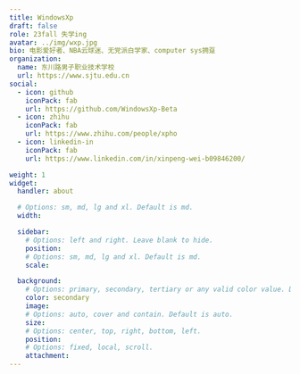 ```yaml
---
title: WindowsXp
draft: false
role: 23fall 失学ing
avatar: ../img/wxp.jpg
bio: 电影爱好者、NBA云球迷、无党派白学家、computer sys拥趸
organization:
  name: 东川路男子职业技术学校
  url: https://www.sjtu.edu.cn
social:
  - icon: github
    iconPack: fab
    url: https://github.com/WindowsXp-Beta
  - icon: zhihu
    iconPack: fab
    url: https://www.zhihu.com/people/xpho
  - icon: linkedin-in
    iconPack: fab
    url: https://www.linkedin.com/in/xinpeng-wei-b09846200/

weight: 1
widget:
  handler: about

  # Options: sm, md, lg and xl. Default is md.
  width:

  sidebar:
    # Options: left and right. Leave blank to hide.
    position:
    # Options: sm, md, lg and xl. Default is md.
    scale:

  background:
    # Options: primary, secondary, tertiary or any valid color value. Default is primary.
    color: secondary
    image:
    # Options: auto, cover and contain. Default is auto.
    size:
    # Options: center, top, right, bottom, left.
    position:
    # Options: fixed, local, scroll.
    attachment:
---
```

